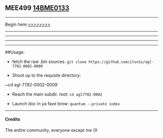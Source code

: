 ## MEE499 [14BME0133](https://14BME0133.github.io)


---
Begin here [ >>>>>>>> ](agl7782-0002/index.htm)


---
---
---
---



##Usage:

- fetch the raw .bin sources.
`git clone https://github.com/itsn1x/agl-7782-0002-0009`

- Shoot up to the requsite directory:

~cd agl-7782-0002-0009`

- Reach the main subdir. root:
`cd agl7782-0002`

- Launch doc in ya fave brow:
`quantum --private index`

___


#### Credits
The entire community, everyone except me (X

